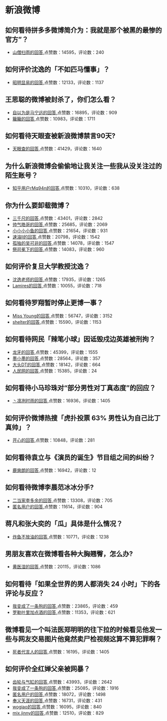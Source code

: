 #  新浪微博 
## 如何看待拼多多微博简介为：我就是那个被黑的最惨的官方”？
- [山僧扫雨的回答](https://www.zhihu.com/question/437976889/answer/1668602488),点赞数：14595，评论数：240
## 如何评价沈逸的「不如匹马懂事」？
- [昭明显易的回答](https://www.zhihu.com/question/435811197/answer/1646151051),点赞数：12133，评论数：1137
## 王思聪的微博被封杀了，你们怎么看？
- [自以为是马宁远的回答](https://www.zhihu.com/question/530415512/answer/-1816422674),点赞数：16895，评论数：909
- [簸簸的回答](https://www.zhihu.com/question/530415512/answer/-1832003796),点赞数：10983，评论数：1711
## 如何看待天眼查被新浪微博禁言90天?
- [天眼查的回答](https://www.zhihu.com/question/410319742/answer/1368758609),点赞数：41429，评论数：1640
## 为什么新浪微博会偷偷地让我关注一些我从没关注过的陌生账号？
- [知乎用户rMq94n的回答](https://www.zhihu.com/question/19964379/answer/145596931),点赞数：10310，评论数：638
## 你为什么要卸载微博？
- [三千尺的回答](https://www.zhihu.com/question/30423643/answer/1226225556),点赞数：43401，评论数：2842
- [帅气皓哥的回答](https://www.zhihu.com/question/30423643/answer/904548902),点赞数：25685，评论数：2069
- [小小小小鱼的回答](https://www.zhihu.com/question/30423643/answer/875271522),点赞数：21654，评论数：931
- [速溶ll的回答](https://www.zhihu.com/question/30423643/answer/1056082967),点赞数：20798，评论数：1542
- [孤独的吴可非的回答](https://www.zhihu.com/question/30423643/answer/1144773547),点赞数：14078，评论数：1547
- [祭司冕下的回答](https://www.zhihu.com/question/30423643/answer/905728760),点赞数：14083，评论数：960
## 如何评价复旦大学教授沈逸？
- [沈逸老师的回答](https://www.zhihu.com/question/408440790/answer/1443687901),点赞数：17935，评论数：1265
- [Lamires的回答](https://www.zhihu.com/question/408440790/answer/1387551693),点赞数：10055，评论数：718
## 如何看待罗翔暂时停止更博一事？
- [Miss Young的回答](https://www.zhihu.com/question/420048775/answer/1477999916),点赞数：56747，评论数：3152
- [shelter的回答](https://www.zhihu.com/question/420048775/answer/1467510930),点赞数：15590，评论数：1153
## 如何看待网民「辣笔小球」因诋毁戍边英雄被刑拘？
- [龙牙的回答](https://www.zhihu.com/question/445377945/answer/1740001804),点赞数：45399，评论数：1555
- [墨小墨的回答](https://www.zhihu.com/question/445377945/answer/1739860546),点赞数：28564，评论数：357
- [大头DT的回答](https://www.zhihu.com/question/445377945/answer/1739519976),点赞数：18142，评论数：664
- [人民网的回答](https://www.zhihu.com/question/445377945/answer/1739432866),点赞数：15385，评论数：24
## 如何看待小马珍珠对“部分男性对丁真态度”的回应？
- [丶凛冽时雨的回答](https://www.zhihu.com/question/434122163/answer/1625822514),点赞数：16936，评论数：1405
## 如何评价微博热搜「虎扑投票 63% 男性认为自己比丁真帅」？
- [开心的回答](https://www.zhihu.com/question/435703308/answer/1645133509),点赞数：10848，评论数：281
## 如何看待袁立与《演员的诞生》节目组之间的纠纷？
- [鹿爽朗的回答](https://www.zhihu.com/question/263821069/answer/274383130),点赞数：16942，评论数：12
## 如何看待微博李晨范冰冰分手?
- [二当家李多余的回答](https://www.zhihu.com/question/331987614/answer/734214657),点赞数：13308，评论数：705
- [匿名用户的回答](https://www.zhihu.com/question/331987614/answer/730169301),点赞数：11614，评论数：904
## 蒋凡和张大奕的「瓜」具体是什么情况？
- [炸鱼不放油的回答](https://www.zhihu.com/question/388519217/answer/1160695695),点赞数：10771，评论数：1238
## 男朋友喜欢在微博看各种大胸翘臀，怎么办?
- [黄医湿的回答](https://www.zhihu.com/question/402647365/answer/1304536560),点赞数：20115，评论数：1086
## 如何看待「如果全世界的男人都消失 24 小时」下的各评论与反应？
- [我变成了一条狗的回答](https://www.zhihu.com/question/424187315/answer/1512347367),点赞数：23865，评论数：459
- [罗勒叶里加点酒的回答](https://www.zhihu.com/question/424187315/answer/1508606840),点赞数：11353，评论数：621
## 微博看见一个叫法医郑明明的往下拉的时候看见他发一些与网友交易图片他竟然卖尸检视频这算不算犯罪啊？
- [死者代言人的回答](https://www.zhihu.com/question/53296944/answer/134486104),点赞数：16195，评论数：1405
## 如何评价全红婵父亲被网暴？
- [齿轮与气缸的回答](https://www.zhihu.com/question/477632069/answer/2044016415),点赞数：43993，评论数：2642
- [我变成了一条狗的回答](https://www.zhihu.com/question/477632069/answer/2044301951),点赞数：25085，评论数：1916
- [匿名用户的回答](https://www.zhihu.com/question/477632069/answer/2043461702),点赞数：18072，评论数：1498
- [奉义天涯的回答](https://www.zhihu.com/question/477632069/answer/2046993456),点赞数：16731，评论数：431
- [wogiao的回答](https://www.zhihu.com/question/477632069/answer/2044803268),点赞数：16095，评论数：840
- [mix.jinny的回答](https://www.zhihu.com/question/477632069/answer/2044047973),点赞数：12510，评论数：829
